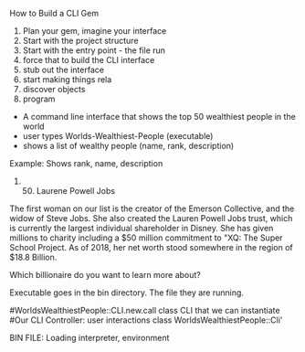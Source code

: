 How to Build a CLI Gem

1. Plan your gem, imagine your interface
2. Start with the project structure 
3. Start with the entry point - the file run
4. force that to build the CLI interface
5. stub out the interface 
6. start making things rela
7. discover objects
8. program 

- A command line interface that shows the top 50 wealthiest people in the world
- user types Worlds-Wealthiest-People  (executable)
- shows a list of wealthy people (name, rank, description)

Example: Shows rank, name, description
1. 50. Laurene Powell Jobs

The first woman on our list is the creator of the Emerson Collective, and the widow of Steve Jobs.
She also created the Lauren Powell Jobs trust, which is currently the largest individual shareholder in Disney.
She has given millions to charity including a $50 million commitment to "XQ: The Super School Project.
As of 2018, her net worth stood somewhere in the region of $18.8 Billion.

Which billionaire do you want to learn more about? 


Executable goes in the bin directory. The file they are running. 


#WorldsWealthiestPeople::CLI.new.call 
class CLI that we can instantiate 
#Our CLI Controller: user interactions 
class WorldsWealthiestPeople::Cli'


BIN FILE: Loading interpreter, environment 
